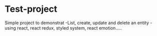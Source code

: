 # Test-project

Simple project to demonstrat
-List, create, update and delete an entity
-using react, react redux, styled system, react emotion.....
